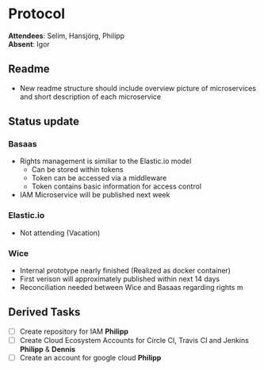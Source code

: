 # Protocol
**Attendees**: Selim, Hansjörg, Philipp <br>
**Absent**:  Igor

## Readme
- New readme structure should include overview picture of microservices and short description of each microservice

## Status update
### Basaas
- Rights management is similiar to the Elastic.io model
  - Can be stored within tokens
  - Token can be accessed via a middleware
  - Token contains basic information for access control
- IAM Microservice will be published next week

### Elastic.io
- Not attending (Vacation)

### Wice
- Internal prototype nearly finished (Realized as docker container)
- First verison will approximately published within next 14 days
- Reconciliation needed between Wice and Basaas regarding rights m

## Derived Tasks
- [ ] Create repository for IAM **Philipp**
- [ ] Create Cloud Ecosystem Accounts for Circle CI, Travis CI and Jenkins **Philipp** & **Dennis**
- [ ] Create an account for google cloud **Philipp**
